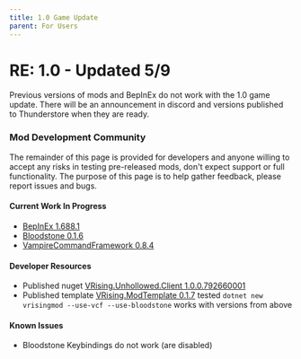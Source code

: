 ```yaml
---
title: 1.0 Game Update
parent: For Users
---
```


# RE: 1.0 - Updated 5/9
Previous versions of mods and BepInEx do not work with the 1.0 game update. There will be an announcement in discord and versions published to Thunderstore when they are ready. 

### Mod Development Community
The remainder of this page is provided for developers and anyone willing to accept any risks in testing pre-released mods, don't expect support or full functionality. The purpose of this page is to help gather feedback, please report issues and bugs.

#### Current Work In Progress
- [BepInEx 1.688.1](<https://github.com/Odjit/BepInEx/releases/tag/vrising-release>)
- [Bloodstone 0.1.6](<https://github.com/decaprime/Bloodstone/releases/tag/v0.1.6>)
- [VampireCommandFramework 0.8.4](<https://github.com/decaprime/VampireCommandFramework/releases/tag/v0.8.4>)

#### Developer Resources
- Published nuget [VRising.Unhollowed.Client 1.0.0.792660001](<https://www.nuget.org/packages/VRising.Unhollowed.Client/1.0.0.792660001>)
- Published template [VRising.ModTemplate 0.1.7](<https://www.nuget.org/packages/VRising.ModTemplate/0.1.7>) tested `dotnet new vrisingmod --use-vcf --use-bloodstone` works with versions from above

#### Known Issues
- Bloodstone Keybindings do not work (are disabled)
